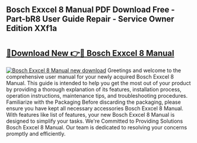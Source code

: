 ## Bosch Exxcel 8 Manual PDF Download Free - Part-bR8 User Guide Repair - Service Owner Edition XXf1a

# <h2><a href="http://cf17866.oget.top/?id=Bosch+Exxcel+8+Manual">🔗Download New 👉🔴 Bosch Exxcel 8 Manual</a></h2>

[![Bosch Exxcel 8 Manual new download](https://i.imgur.com/5g1atiW.png)](http://cf17866.oget.top/?id=Bosch+Exxcel+8+Manual)
Greetings and welcome to the comprehensive user manual for your newly acquired Bosch Exxcel 8 Manual. This guide is intended to help you get the most out of your product by providing a thorough explanation of its features, installation process, operation instructions, maintenance tips, and troubleshooting procedures. Familiarize with the Packaging Before discarding the packaging, please ensure you have kept all necessary accessories Bosch Exxcel 8 Manual. With features like list of features, your new Bosch Exxcel 8 Manual is designed to simplify your tasks. We're Committed to Providing Solutions Bosch Exxcel 8 Manual. Our team is dedicated to resolving your concerns promptly and efficiently.
